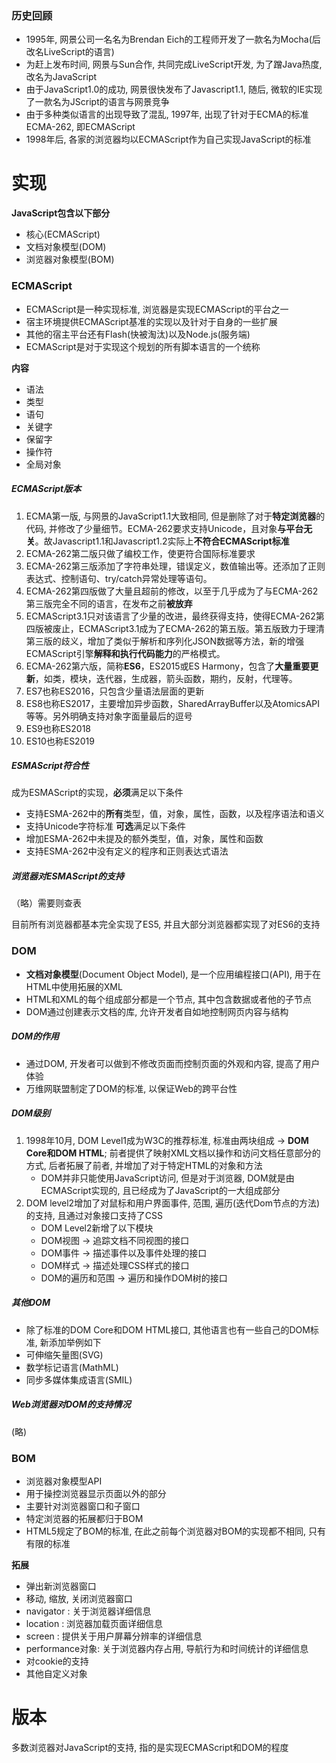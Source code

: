 
### 历史回顾
- 1995年, 网景公司一名名为Brendan Eich的工程师开发了一款名为Mocha(后改名LiveScript的语言)
- 为赶上发布时间, 网景与Sun合作, 共同完成LiveScript开发, 为了蹭Java热度, 改名为JavaScript
- 由于JavaScript1.0的成功, 网景很快发布了Javascript1.1, 随后, 微软的IE实现了一款名为JScript的语言与网景竞争
- 由于多种类似语言的出现导致了混乱, 1997年, 出现了针对于ECMA的标准ECMA-262, 即ECMAScript
- 1998年后, 各家的浏览器均以ECMAScript作为自己实现JavaScript的标准

# 实现

**JavaScript包含以下部分**
- 核心(ECMAScript)
- 文档对象模型(DOM)
- 浏览器对象模型(BOM)

### ECMAScript
- ECMAScript是一种实现标准, 浏览器是实现ECMAScript的平台之一
- 宿主环境提供ECMAScript基准的实现以及针对于自身的一些扩展
- 其他的宿主平台还有Flash(快被淘汰)以及Node.js(服务端)
- ECMAScript是对于实现这个规划的所有脚本语言的一个统称

**内容**
- 语法
- 类型
- 语句
- 关键字
- 保留字
- 操作符
- 全局对象

##### ECMAScript版本

1. ECMA第一版, 与网景的JavaScript1.1大致相同, 但是删除了对于**特定浏览器**的代码, 并修改了少量细节。ECMA-262要求支持Unicode，且对象**与平台无关**。故Javascript1.1和Javascript1.2实际上**不符合ECMAScript标准**
2. ECMA-262第二版只做了编校工作，使更符合国际标准要求
3. ECMA-262第三版添加了字符串处理，错误定义，数值输出等。还添加了正则表达式、控制语句、try/catch异常处理等语句。
4. ECMA-262第四版做了大量且超前的修改，以至于几乎成为了与ECMA-262第三版完全不同的语言，在发布之前**被放弃**
5. ECMAScript3.1只对该语言了少量的改进，最终获得支持，使得ECMA-262第四版被废止，ECMAScript3.1成为了ECMA-262的第五版。第五版致力于理清第三版的歧义，增加了类似于解析和序列化JSON数据等方法，新的增强ECMAScript引擎**解释和执行代码能力**的严格模式。
6. ECMA-262第六版，简称**ES6**，ES2015或ES Harmony，包含了**大量重要更新**，如类，模块，迭代器，生成器，箭头函数，期约，反射，代理等。
7. ES7也称ES2016，只包含少量语法层面的更新
8. ES8也称ES2017，主要增加异步函数，SharedArrayBuffer以及AtomicsAPI等等。另外明确支持对象字面量最后的逗号
9. ES9也称ES2018
10. ES10也称ES2019

##### ESMAScript符合性
成为ESMAScript的实现，**必须**满足以下条件
- 支持ESMA-262中的**所有**类型，值，对象，属性，函数，以及程序语法和语义
- 支持Unicode字符标准
**可选**满足以下条件
- 增加ESMA-262中未提及的额外类型，值，对象，属性和函数
- 支持ESMA-262中没有定义的程序和正则表达式语法

##### 浏览器对ESMAScript的支持
（略）需要则查表

目前所有浏览器都基本完全实现了ES5, 并且大部分浏览器都实现了对ES6的支持

### DOM
- **文档对象模型**(Document Object Model), 是一个应用编程接口(API), 用于在HTML中使用拓展的XML
- HTML和XML的每个组成部分都是一个节点, 其中包含数据或者他的子节点
- DOM通过创建表示文档的库, 允许开发者自如地控制网页内容与结构

##### DOM的作用
- 通过DOM, 开发者可以做到不修改页面而控制页面的外观和内容, 提高了用户体验
- 万维网联盟制定了DOM的标准, 以保证Web的跨平台性

##### DOM级别
1. 1998年10月, DOM Level1成为W3C的推荐标准, 标准由两块组成 -> **DOM Core和DOM HTML**; 前者提供了映射XML文档以操作和访问文档任意部分的方式, 后者拓展了前者, 并增加了对于特定HTML的对象和方法
	- DOM并非只能使用JavaScript访问, 但是对于浏览器, DOM就是由ECMAScript实现的, 且已经成为了JavaScript的一大组成部分
2. DOM level2增加了对鼠标和用户界面事件, 范围, 遍历(迭代Dom节点的方法)的支持, 且通过对象接口支持了CSS
	- DOM Level2新增了以下模块
	- DOM视图 -> 追踪文档不同视图的接口
	- DOM事件 -> 描述事件以及事件处理的接口
	- DOM样式 -> 描述处理CSS样式的接口
	- DOM的遍历和范围 -> 遍历和操作DOM树的接口

##### 其他DOM
- 除了标准的DOM Core和DOM HTML接口, 其他语言也有一些自己的DOM标准, 新添加举例如下
- 可伸缩矢量图(SVG)
- 数学标记语言(MathML)
- 同步多媒体集成语言(SMIL)

##### Web浏览器对DOM的支持情况
(略)

### BOM
- 浏览器对象模型API
- 用于操控浏览器显示页面以外的部分
- 主要针对浏览器窗口和子窗口
- 特定浏览器的拓展都归于BOM
- HTML5规定了BOM的标准, 在此之前每个浏览器对BOM的实现都不相同, 只有有限的标准

**拓展**
- 弹出新浏览器窗口
- 移动, 缩放, 关闭浏览器窗口
- navigator : 关于浏览器详细信息
- location : 浏览器加载页面详细信息
- screen : 提供关于用户屏幕分辨率的详细信息
- performance对象: 关于浏览器内存占用, 导航行为和时间统计的详细信息
- 对cookie的支持
- 其他自定义对象

# 版本

多数浏览器对JavaScript的支持, 指的是实现ECMAScript和DOM的程度

